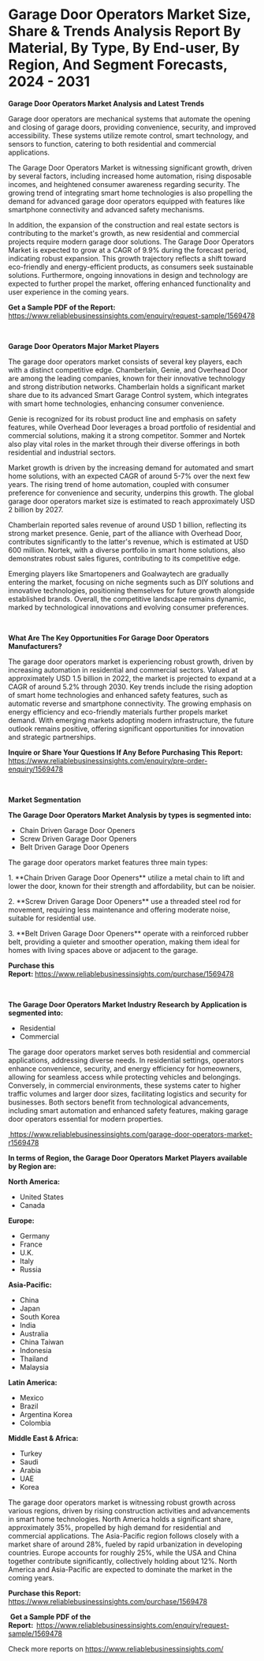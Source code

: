 <p><h1>Garage Door Operators Market Size, Share & Trends Analysis Report By Material, By Type, By End-user, By Region, And Segment Forecasts, 2024 - 2031</h1></p><p><strong>Garage Door Operators Market Analysis and Latest Trends</strong></p>
<p><p>Garage door operators are mechanical systems that automate the opening and closing of garage doors, providing convenience, security, and improved accessibility. These systems utilize remote control, smart technology, and sensors to function, catering to both residential and commercial applications.</p><p>The Garage Door Operators Market is witnessing significant growth, driven by several factors, including increased home automation, rising disposable incomes, and heightened consumer awareness regarding security. The growing trend of integrating smart home technologies is also propelling the demand for advanced garage door operators equipped with features like smartphone connectivity and advanced safety mechanisms.</p><p>In addition, the expansion of the construction and real estate sectors is contributing to the market's growth, as new residential and commercial projects require modern garage door solutions. The Garage Door Operators Market is expected to grow at a CAGR of 9.9% during the forecast period, indicating robust expansion. This growth trajectory reflects a shift toward eco-friendly and energy-efficient products, as consumers seek sustainable solutions. Furthermore, ongoing innovations in design and technology are expected to further propel the market, offering enhanced functionality and user experience in the coming years.</p></p>
<p><strong>Get a Sample PDF of the Report:&nbsp;</strong> <a href="https://www.reliablebusinessinsights.com/enquiry/request-sample/1569478?utm_campaign=97&utm_medium=2&utm_source=Github&utm_content=ia&utm_term=29122024&utm_id=garage-door-operators">https://www.reliablebusinessinsights.com/enquiry/request-sample/1569478</a></p>
<p>&nbsp;</p>
<p><strong>Garage Door Operators Major Market Players</strong></p>
<p><p>The garage door operators market consists of several key players, each with a distinct competitive edge. Chamberlain, Genie, and Overhead Door are among the leading companies, known for their innovative technology and strong distribution networks. Chamberlain holds a significant market share due to its advanced Smart Garage Control system, which integrates with smart home technologies, enhancing consumer convenience.</p><p>Genie is recognized for its robust product line and emphasis on safety features, while Overhead Door leverages a broad portfolio of residential and commercial solutions, making it a strong competitor. Sommer and Nortek also play vital roles in the market through their diverse offerings in both residential and industrial sectors.</p><p>Market growth is driven by the increasing demand for automated and smart home solutions, with an expected CAGR of around 5-7% over the next few years. The rising trend of home automation, coupled with consumer preference for convenience and security, underpins this growth. The global garage door operators market size is estimated to reach approximately USD 2 billion by 2027.</p><p>Chamberlain reported sales revenue of around USD 1 billion, reflecting its strong market presence. Genie, part of the alliance with Overhead Door, contributes significantly to the latter's revenue, which is estimated at USD 600 million. Nortek, with a diverse portfolio in smart home solutions, also demonstrates robust sales figures, contributing to its competitive edge. </p><p>Emerging players like Smartopeners and Goalwaytech are gradually entering the market, focusing on niche segments such as DIY solutions and innovative technologies, positioning themselves for future growth alongside established brands. Overall, the competitive landscape remains dynamic, marked by technological innovations and evolving consumer preferences.</p></p>
<p>&nbsp;</p>
<p><strong>What Are The Key Opportunities For Garage Door Operators Manufacturers?</strong></p>
<p><p>The garage door operators market is experiencing robust growth, driven by increasing automation in residential and commercial sectors. Valued at approximately USD 1.5 billion in 2022, the market is projected to expand at a CAGR of around 5.2% through 2030. Key trends include the rising adoption of smart home technologies and enhanced safety features, such as automatic reverse and smartphone connectivity. The growing emphasis on energy efficiency and eco-friendly materials further propels market demand. With emerging markets adopting modern infrastructure, the future outlook remains positive, offering significant opportunities for innovation and strategic partnerships.</p></p>
<p><strong>Inquire or Share Your Questions If Any Before Purchasing This Report:</strong> <a href="https://www.reliablebusinessinsights.com/enquiry/pre-order-enquiry/1569478?utm_campaign=97&utm_medium=2&utm_source=Github&utm_content=ia&utm_term=29122024&utm_id=garage-door-operators">https://www.reliablebusinessinsights.com/enquiry/pre-order-enquiry/1569478</a></p>
<p>&nbsp;</p>
<p><strong>Market Segmentation</strong></p>
<p><strong>The Garage Door Operators Market Analysis by types is segmented into:</strong></p>
<p><ul><li>Chain Driven Garage Door Openers</li><li>Screw Driven Garage Door Openers</li><li>Belt Driven Garage Door Openers</li></ul></p>
<p><p>The garage door operators market features three main types: </p><p>1. **Chain Driven Garage Door Openers** utilize a metal chain to lift and lower the door, known for their strength and affordability, but can be noisier.</p><p>2. **Screw Driven Garage Door Openers** use a threaded steel rod for movement, requiring less maintenance and offering moderate noise, suitable for residential use.</p><p>3. **Belt Driven Garage Door Openers** operate with a reinforced rubber belt, providing a quieter and smoother operation, making them ideal for homes with living spaces above or adjacent to the garage.</p></p>
<p><strong>Purchase this Report:&nbsp;</strong><a href="https://www.reliablebusinessinsights.com/purchase/1569478?utm_campaign=97&utm_medium=2&utm_source=Github&utm_content=ia&utm_term=29122024&utm_id=garage-door-operators">https://www.reliablebusinessinsights.com/purchase/1569478</a></p>
<p>&nbsp;</p>
<p><strong>The Garage Door Operators Market Industry Research by Application is segmented into:</strong></p>
<p><ul><li>Residential</li><li>Commercial</li></ul></p>
<p><p>The garage door operators market serves both residential and commercial applications, addressing diverse needs. In residential settings, operators enhance convenience, security, and energy efficiency for homeowners, allowing for seamless access while protecting vehicles and belongings. Conversely, in commercial environments, these systems cater to higher traffic volumes and larger door sizes, facilitating logistics and security for businesses. Both sectors benefit from technological advancements, including smart automation and enhanced safety features, making garage door operators essential for modern properties.</p></p>
<p><a href="https://www.reliablebusinessinsights.com/garage-door-operators-market-r1569478?utm_campaign=97&utm_medium=2&utm_source=Github&utm_content=ia&utm_term=29122024&utm_id=garage-door-operators">&nbsp;https://www.reliablebusinessinsights.com/garage-door-operators-market-r1569478</a></p>
<p><strong>In terms of Region, the Garage Door Operators Market Players available by Region are:</strong></p>
<p>
    <p> <strong> North America: </strong>
        <ul>
            <li>United States</li>
            <li>Canada</li>
        </ul>
        </p> 
    <p> <strong> Europe: </strong>
        <ul>
            <li>Germany</li>
            <li>France</li>
            <li>U.K.</li>
            <li>Italy</li>
            <li>Russia</li>
        </ul>
        </p> 
    <p> <strong> Asia-Pacific: </strong>
        <ul>
            <li>China</li>
            <li>Japan</li>
            <li>South Korea</li>
            <li>India</li>
            <li>Australia</li>
            <li>China Taiwan</li>
            <li>Indonesia</li>
            <li>Thailand</li>
            <li>Malaysia</li>
        </ul>
        </p> 
    <p> <strong> Latin America: </strong>
        <ul>
            <li>Mexico</li>
            <li>Brazil</li>
            <li>Argentina Korea</li>
            <li>Colombia</li>
        </ul>
        </p> 
    <p> <strong> Middle East & Africa: </strong>
        <ul>
            <li>Turkey</li>
            <li>Saudi</li>
            <li>Arabia</li>
            <li>UAE</li>
            <li>Korea</li>
        </ul>
    </p>
    </p>
<p><p>The garage door operators market is witnessing robust growth across various regions, driven by rising construction activities and advancements in smart home technologies. North America holds a significant share, approximately 35%, propelled by high demand for residential and commercial applications. The Asia-Pacific region follows closely with a market share of around 28%, fueled by rapid urbanization in developing countries. Europe accounts for roughly 25%, while the USA and China together contribute significantly, collectively holding about 12%. North America and Asia-Pacific are expected to dominate the market in the coming years.</p></p>
<p><strong>Purchase this Report: </strong><a href="https://www.reliablebusinessinsights.com/purchase/1569478?utm_campaign=97&utm_medium=2&utm_source=Github&utm_content=ia&utm_term=29122024&utm_id=garage-door-operators">https://www.reliablebusinessinsights.com/purchase/1569478</a></p>
<p>&nbsp;<strong>Get a Sample PDF of the Report:&nbsp;&nbsp;</strong><a href="https://www.reliablebusinessinsights.com/enquiry/request-sample/1569478?utm_campaign=97&utm_medium=2&utm_source=Github&utm_content=ia&utm_term=29122024&utm_id=garage-door-operators">https://www.reliablebusinessinsights.com/enquiry/request-sample/1569478</a></p>
<p><strong></strong></p>
<p>Check more reports on <a href="https://www.reliablebusinessinsights.com/?utm_campaign=97&utm_medium=2&utm_source=Github&utm_content=ia&utm_term=29122024&utm_id=garage-door-operators">https://www.reliablebusinessinsights.com/</a></p>